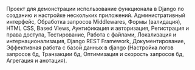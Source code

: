 Проект для демонстрации использование функционала в Django по созданию и настройке нескольких приложений. 
Административный интерфейс, 
Обработка запросов Middlewares,
Формы (валидация),
HTML CSS,
Based Views,
Аунтификация и авторизация,
Регистрация и права доступа,
Тестирование,
Работа с файлами,
Локализация и интернационализация,
Django REST Framework,
Документирование,
Эффективная работа с базой данных в django (Настройка логов запросов бд, Транзакции бд, Оптимизация и скорость запросов бд, Агрегация и анотация).
